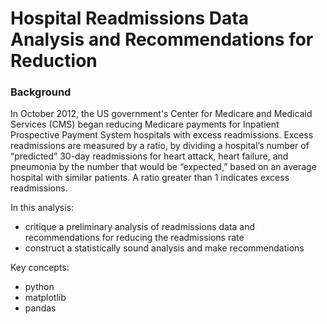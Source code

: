# Hospital Readmissions Data Analysis and Recommendations for Reduction
### Background
In October 2012, the US government's Center for Medicare and Medicaid Services (CMS) began reducing Medicare payments for Inpatient Prospective Payment System hospitals with excess readmissions. Excess readmissions are measured by a ratio, by dividing a hospital’s number of “predicted” 30-day readmissions for heart attack, heart failure, and pneumonia by the number that would be “expected,” based on an average hospital with similar patients. A ratio greater than 1 indicates excess readmissions.

In this analysis:
+ critique a preliminary analysis of readmissions data and recommendations for reducing the readmissions rate
+ construct a statistically sound analysis and make recommendations 

Key concepts:
+ python
+ matplotlib
+ pandas
